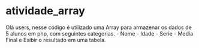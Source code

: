 # atividade_array
Olá users, nesse código é utilizado uma Array para armazenar os dados de 5 alunos em php, com seguintes categorias. - Nome - Idade - Serie - Media Final e  Exibir o resultado em uma tabela.
